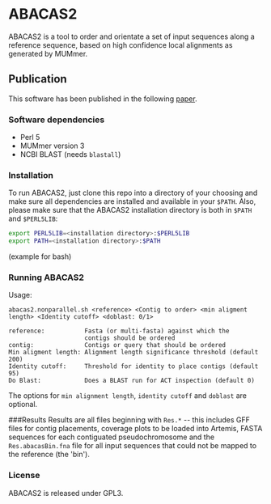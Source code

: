 # ABACAS2

ABACAS2 is a tool to order and orientate a set of input sequences along a reference sequence, based on high confidence local alignments as generated by MUMmer.

## Publication
This software has been published in the following [paper](https://doi.org/10.1093/bioinformatics/btp347).

### Software dependencies

 - Perl 5
 - MUMmer version 3
 - NCBI BLAST (needs `blastall`)

### Installation
To run ABACAS2, just clone this repo into a directory of your choosing and make sure all dependencies are installed and available in your `$PATH`. Also, please make sure that the ABACAS2 installation directory is both in `$PATH`  and `$PERL5LIB`:
```bash
export PERL5LIB=<installation directory>:$PERL5LIB
export PATH=<installation directory>:$PATH
```
(example for bash)

### Running ABACAS2

Usage:
```
abacas2.nonparallel.sh <reference> <Contig to order> <min aligment length> <Identity cutoff> <doblast: 0/1>

reference:           Fasta (or multi-fasta) against which the 
                     contigs should be ordered
contig:              Contigs or query that should be ordered
Min aligment length: Alignment length significance threshold (default 200)
Identity cutoff:     Threshold for identity to place contigs (default 95)
Do Blast:            Does a BLAST run for ACT inspection (default 0)
```
The options for `min alignment length`, `identity cutoff` and `doblast` are optional.

###Results
Results are all files beginning with `Res.*` -- this includes GFF files for contig placements, coverage plots to be loaded into Artemis, FASTA sequences for each contiguated pseudochromosome and the `Res.abacasBin.fna` file for all input sequences that could not be mapped to the reference (the 'bin').

### License
ABACAS2 is released under GPL3.

